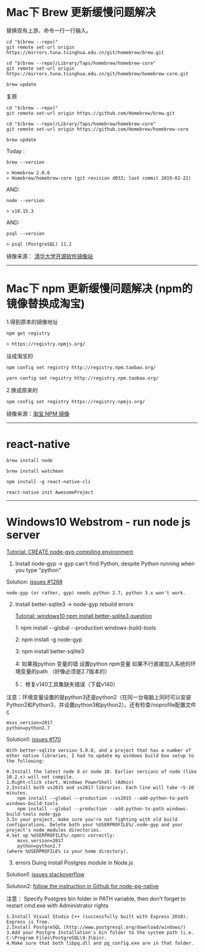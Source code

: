 # Mac下 Brew 更新缓慢问题解决

替换现有上游，命令一行一行输入。

    cd "$(brew --repo)"
    git remote set-url origin https://mirrors.tuna.tsinghua.edu.cn/git/homebrew/brew.git

    cd "$(brew --repo)/Library/Taps/homebrew/homebrew-core"
    git remote set-url origin https://mirrors.tuna.tsinghua.edu.cn/git/homebrew/homebrew-core.git

    brew update

复原

    cd "$(brew --repo)"
    git remote set-url origin https://github.com/Homebrew/brew.git

    cd "$(brew --repo)/Library/Taps/homebrew/homebrew-core"
    git remote set-url origin https://github.com/Homebrew/homebrew-core

    brew update

Today :

    brew --version

    > Homebrew 2.0.6
    > Homebrew/homebrew-core (git revision d033; last commit 2019-02-22)

AND: 

    node --version

    > v10.15.3

AND:

    psql --version

    > psql (PostgreSQL) 11.2

镜像来源： [清华大学开源软件镜像站](https://mirrors.tuna.tsinghua.edu.cn/help/homebrew/)





--------------------- 
# Mac下 npm 更新缓慢问题解决 (npm的镜像替换成淘宝)

1.得到原本的镜像地址

    npm get registry 

    > https://registry.npmjs.org/

设成淘宝的

    npm config set registry http://registry.npm.taobao.org/

    yarn config set registry http://registry.npm.taobao.org/

 

 

2.换成原来的

    npm config set registry https://registry.npmjs.org/

镜像来源：[淘宝 NPM 镜像](https://npm.taobao.org/)





--------------------- 
# react-native

    brew install node

    brew install watchman

    npm install -g react-native-cli

    react-native init AwesomeProject






--------------------- 
# Windows10 Webstrom - run node js server

[Tutorial: CREATE node-gyp compiling environment](https://github.com/nodejs/node-gyp.git)

1. Install node-gyp -> gyp can't find Python, despite Python running when you type "python"

Solution: [issues #1268](https://github.com/nodejs/node-gyp/issues/1268)

    node-gyp (or rather, gyp) needs python 2.7, python 3.x won't work.



2. Install better-sqlite3 -> node-gyp rebuild errors

    [Tutorial: windows10 npm install better-sqlite3 question](https://www.jianshu.com/p/1bed6200a443)

    1: npm install --global --production windows-build-tools

    2: npm install -g node-gyp

    3: npm install better-sqlite3

    4: 如果报python 变量的错 设置python npm变量 如果不行直接加入系统的环境变量的path （好像必须是2.7版本的）

    5： 修复v140工具集缺失错误（下载v140）

注意：环境变量设置的是python3还是python2（在同一台电脑上同时可以安装Python2和Python3，并设置python3和python2）。还有检查/noprofile配置文件ç

    msvs_version=2017
    python=python2.7

Solution1: [issues #170](https://github.com/JoshuaWise/better-sqlite3/issues/170)

    With better-sqlite version 5.0.0, and a project that has a number of other native libraries, I had to update my windows build box setup to the following:

    0.Install the latest node 8 or node 10. Earlier versions of node (like 10.2.x) will not compile.
    1.Right-click start, Windows PowerShell (Admin)
    2.Install both vs2015 and vs2017 libraries. Each line will take ~5-10 minutes.
        npm install --global --production --vs2015 --add-python-to-path windows-build-tools
        npm install --global --production --add-python-to-path windows-build-tools node-gyp
    3.In your project, make sure you're not fighting with old build configurations. Delete both your %USERPROFILE%/.node-gyp and your project's node_modules directories.
    4.Set up %USERPROFILE%/.npmrc correctly:
        msvs_version=2017
        python=python2.7
    (where %USERPROFILE% is your home directory).





3. errors Duing install Postgres module in Node.js

Solution1: [issues stackoverflow](https://stackoverflow.com/questions/14576240/error-installing-postgres-module-in-node-js-and-2-other-node-js-questions)

Solution2: [follow the instruction in Github for node-pg-native](https://github.com/brianc/node-pg-native)

注意： Specify Postgres bin folder in PATH variable, then don't forget to restart cmd.exe with Administrator rights

    1.Install Visual Studio C++ (successfully built with Express 2010). Express is free.
    2.Install PostgreSQL (http://www.postgresql.org/download/windows/)
    3.Add your Postgre Installation's bin folder to the system path (i.e. C:\Program Files\PostgreSQL\9.3\bin).
    4.Make sure that both libpq.dll and pg_config.exe are in that folder.